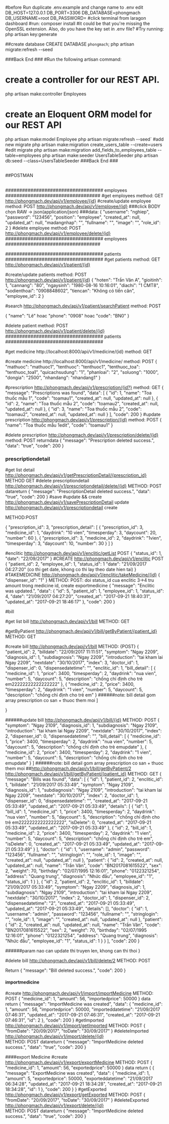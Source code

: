 #before Run
  duplicate .env.example and change name to .env
  edit
    DB_HOST=127.0.0.1
    DB_PORT=3306
    DB_DATABASE=phongmach            
    DB_USERNAME=root
    DB_PASSWORD=
#click terminal from laragon dashboard
#run:
  composer install
#it could be that you're missing the OpenSSL extension. Also, do you have the key set in .env file?
#Try running:
  php artisan key:generate

##create database
CREATE DATABASE `phongmach`;
php artisan migrate:refresh --seed


###Back End ###
#Run the following artisan command:
# create a controller for our REST API.
  php artisan make:controller Employees
# create an Eloquent ORM model for our REST API
  php artisan make:model Employee
  php artisan migrate:refresh --seed`
#add new migrate
  php artisan make:migration create_users_table --create=users
#edit migrate
  php artisan make:migration add_fields_to_employees_table --table=employees
  php artisan make:seeder UsersTableSeeder
  php artisan db:seed --class=UsersTableSeeder
###Back End ###

##
##POSTMAN
##

################################### employees ##################################
#get employees
method: GET
http://phongmach.dev/api/v1/employee/{id}
#create/update employee
method: POST
http://phongmach.dev/api/v1/employee/{id}
###click BODY chọn RAW -> json(application/json)
###data:
{
	 "username": "nghiep",
    "password": "123456",
    "position": "employee",
    "created_at": null,
    "updated_at": null,
    "madangnhap": "",
    "fullname": "",
    "image": "",
    "role_id": 2
}
#delete employee
method: POST
http://phongmach.dev/api/v1/employee/delete/{id}
################################### employees ##################################

################################### patients ###################################
#get patients
method: GET
http://phongmach.dev/api/v1/patient/{id}

#create/update patients
method: POST
http://phongmach.dev/api/v1/patient/{id}
{
    "hoten": "Trần Văn A",
    "gioitinh": 1,
    "cannang": "80",
    "ngaysinh": "1980-08-16 10:16:01",
    "diachi": "1 CMT8",
    "sodienthoai": "0908848602",
    "tiencan": "Không có tiền căn",
    "employee_id": 2
}


#search
http://phongmach.dev/api/v1/patient/searchPatient
method: POST

{
  "name": "Lê" hoac "phone": "0908" hoac "code": "BN0"
}

#delete patient
method: POST
http://phongmach.dev/api/v1/patient/delete/{id}
################################### patients ###################################





#get medicine
http://localhost:8000/api/v1/medicine/{id}
method: GET

#create medicine
http://localhost:8000/api/v1/medicine/
method: POST
{
	"mathuoc": "mathuoc1",
	"tenthuoc": "tenthuoc1",
	"tenthuoc_toa": "tenthuoc_toa1",
	"quicachsudung": "1",
	"phanloai": "2",
	"soluong": "1000",
	"dongia": "2500",
	"nhandang": "nhandang1"
}


#prescription
http://phongmach.dev/api/v1/prescription/{id?}
method: GET
{
    "message": "Prescriptions was found",
    "data": [
        {
            "id": 1,
            "name": "Toa thuốc mẫu 1",
            "code": "toamau1",
            "created_at": null,
            "updated_at": null
        },
        {
            "id": 2,
            "name": "Toa thuốc mẫu 2",
            "code": "toamau2",
            "created_at": null,
            "updated_at": null
        },
        {
            "id": 3,
            "name": "Toa thuốc mẫu 2",
            "code": "toamau2",
            "created_at": null,
            "updated_at": null
        }
    ],
    "code": 200
}
#update prescription
http://phongmach.dev/api/v1/prescription/{id}
method: POST
{
  "name": "Toa thuốc mẫu 1edit",
  "code": "toamau1"
}

#delete prescription
http://phongmach.dev/api/v1/prescription/delete/{id}
method: POST
returndata
{
    "message": "Prescription deleted success.",
    "data": "true",
    "code": 200
}


### prescriptiondetail
#get list detail
http://phongmach.dev/api/v1/getPrescriptionDetail/{prescription_id}
METHOD GET
#delete prescriptiondetail
http://phongmach.dev/api/v1/prescriptiondetail/delete/{id}
METHOD: POST
datareturn
{
    "message": "PrescriptionDetail deleted success.",
    "data": "true",
    "code": 200
}
#save
#update && create
http://phongmach.dev/api/v1/savePrescriptionDetail   update
http://phongmach.dev/api/v1/prescriptiondetail  create

METHOD:POST

{
  "prescription_id": 3,
  "prescription_detail": [
    {
      "prescription_id": 3,
      "medicine_id": 1,
      "daydrink": "10 vien",
      "timesperday": 3,
      "daycount": 20,
      "number": 60
    },
    {
      "prescription_id": 3,
      "medicine_id": 2,
      "daydrink": "1vien",
      "timesperday": 3,
      "daycount": 10,
      "number": 30
    }
  ]
}


#enclitic
http://phongmach.dev/api/v1/enclitic/getList
POST
{
  "status_id": 1,
  "date": "22/09/2017"
}
 #CREATE 
 http://phongmach.dev/api/v1/enclitic
 POST
{
  "patient_id": 2,
    "employee_id": 1,
    "status_id": 1
    "date": "21/09/2017 04:27:20" (co thi get date, khong co thi lay theo date hien tai)
}
#TAKEMEDICINE
 http://phongmach.dev/api/v1/enclitic/takeMedicine/{id}
{
	"dispenser_id": "1"
}
 METHOD: POST: doi status_id cua enclitic 3->4
 tru amount trong medicine id,
 create exportmedicine
 {
    "message": "Enclitic was updated.",
    "data": {
        "id": 5,
        "patient_id": 1,
        "employee_id": 1,
        "status_id": 4,
        "date": "21/09/2017 04:27:20",
        "created_at": "2017-09-21 18:40:31",
        "updated_at": "2017-09-21 18:46:17"
    },
    "code": 200
}




#bill

#get list bill
http://phongmach.dev/api/v1/bill
METHOD: GET

#getByPatient
http://phongmach.dev/api/v1/bill/getByPatient/{patient_id}
METHOD: GET

#create bill
http://phongmach.dev/api/v1/bill
METHOD: {POST}
{
    "patient_id": 2,
    "billdate": "22/09/2017 11:11:51",
    "symptom": "Ngay 2209",
    "diagnosis_id": 1,
    "subdiagnosis": "Ngay 2209",
    "introduction": "tai kham lai Ngay 2209",
    "nextdate": "30/10/2017",
    "index": 3,
    "doctor_id": 1,
    "dispenser_id": 0,
    "dispensedatetime": "",
    "enclitic_id": 1,
    "bill_detail": [
      {
        "medicine_id": 1,
        "price": 3400,
        "timesperday": 2,
        "daydrink": "nua vien",
        "number": 5,
        "daycount": 5,
          "description": "chống chỉ định cho trẻ em22222222222222222"
      },
      {
        "medicine_id": 2,
        "price": 3400,
        "timesperday": 2,
        "daydrink": "1 vien",
        "number": 5,
        "daycount": 5,
        "description": "chống chỉ định cho trẻ em"
        }
######note: bill detail gom array prescription co san + thuoc them moi
      ]
    
}


######update bill
http://phongmach.dev/api/v1/bill/{id}
METHOD: POST
{
    "symptom": "Ngay 2109",
    "diagnosis_id": 1,
    "subdiagnosis": "Ngay 2109",
    "introduction": "tai kham lai Ngay 2209",
    "nextdate": "30/10/2017",
    "index": 2,
    "dispenser_id": 0,
    "dispensedatetime": "",
    "bill_detail": [
      {
        "medicine_id": 1,
            "price": 3400,
            "timesperday": 2,
            "daydrink": "nua vien",
            "number": 5,
            "daycount": 5,
          "description": "chống chỉ định cho trẻ emupdate"
      },
      {
            "medicine_id": 2,
            "price": 3400,
            "timesperday": 2,
            "daydrink": "1 vien",
            "number": 5,
            "daycount": 5,
            "description": "chống chỉ định cho trẻ emupdate"
        }
      ]
######note: bill detail gom array prescription co san + thuoc them moi
##http://phongmach.dev/api/v1/bill/getByPatient/2
http://phongmach.dev/api/v1/bill/getByPatient/{patient_id}
METHOD: GET
{
    "message": "Bills was found",
    "data": [
        {
            "id": 1,
            "patient_id": 2,
            "enclitic_id": 1,
            "billdate": "21/09/2017 05:33:49",
            "symptom": "Ngay 2109",
            "diagnosis_id": 1,
            "subdiagnosis": "Ngay 2109",
            "introduction": "tai kham lai Ngay 2209",
            "nextdate": "30/10/2017",
            "index": 2,
            "doctor_id": 1,
            "dispenser_id": 0,
            "dispensedatetime": "",
            "created_at": "2017-09-21 05:33:49",
            "updated_at": "2017-09-21 05:33:49",
            "details": [
                {
                    "id": 1,
                    "bill_id": 1,
                    "medicine_id": 1,
                    "price": 3400,
                    "timesperday": 2,
                    "daydrink": "nua vien",
                    "number": 5,
                    "daycount": 5,
                    "description": "chống chỉ định cho trẻ em22222222222222222",
                    "isDelete": 0,
                    "created_at": "2017-09-21 05:33:49",
                    "updated_at": "2017-09-21 05:33:49"
                },
                {
                    "id": 2,
                    "bill_id": 1,
                    "medicine_id": 2,
                    "price": 3400,
                    "timesperday": 2,
                    "daydrink": "1 vien",
                    "number": 5,
                    "daycount": 5,
                    "description": "chống chỉ định cho trẻ em",
                    "isDelete": 0,
                    "created_at": "2017-09-21 05:33:49",
                    "updated_at": "2017-09-21 05:33:49"
                }
            ],
            "doctor": {
                "id": 1,
                "username": "admin",
                "password": "123456",
                "fullname": "",
                "stringlogin": "",
                "role_id": 1,
                "image": "",
                "created_at": null,
                "updated_at": null
            },
            "patient": {
                "id": 2,
                "created_at": null,
                "updated_at": null,
                "name": "Trần Văn",
                "code": "BN2017081615522",
                "sex": 2,
                "weight": 70,
                "birthday": "02/07/1995 12:16:01",
                "phone": "0122321254",
                "address": "Quang trung",
                "diagnosis": "Nhức đầu",
                "employee_id": "1",
                "status_id": 1
            }
        },
        {
            "id": 2,
            "patient_id": 2,
            "enclitic_id": 1,
            "billdate": "21/09/2017 05:33:49",
            "symptom": "Ngay 2209",
            "diagnosis_id": 1,
            "subdiagnosis": "Ngay 2109",
            "introduction": "tai kham lai Ngay 2209",
            "nextdate": "30/10/2017",
            "index": 2,
            "doctor_id": 1,
            "dispenser_id": 2,
            "dispensedatetime": "2",
            "created_at": "2017-09-21 05:33:49",
            "updated_at": "2017-09-21 05:33:49",
            "details": [],
            "doctor": {
                "id": 1,
                "username": "admin",
                "password": "123456",
                "fullname": "",
                "stringlogin": "",
                "role_id": 1,
                "image": "",
                "created_at": null,
                "updated_at": null
            },
            "patient": {
                "id": 2,
                "created_at": null,
                "updated_at": null,
                "name": "Trần Văn",
                "code": "BN2017081615522",
                "sex": 2,
                "weight": 70,
                "birthday": "02/07/1995 12:16:01",
                "phone": "0122321254",
                "address": "Quang trung",
                "diagnosis": "Nhức đầu",
                "employee_id": "1",
                "status_id": 1
            }
        }
    ],
    "code": 200
}

######param nao can update thi truyen len, khong can thi thoi
}

#delete bill 
http://phongmach.dev/api/v1/bill/delete/2
METHOD: POST

Return {
    "message": "Bill deleted success.",
    "code": 200
}


#### importmedicine
#create
    http://phongmach.dev/api/v1/import/importMedicine
    METHOD: POST
    {
    "medicine_id": 1,
    "amount": 56,
    "importedprice": 50000
    }
    data return {
        "message": "ImportMedicine was created",
        "data": {
            "medicine_id": 1,
            "amount": 56,
            "importedprice": 50000,
            "importeddatetime": "21/09/2017 07:46:31",
            "updated_at": "2017-09-21 07:46:31",
            "created_at": "2017-09-21 07:46:31",
            "id": 2
        },
        "code": 200
    }
#getImported
    http://phongmach.dev/api/v1/import/getImported
    METHOD: POST
    {
      "fromDate": "20/09/2017",
      "toDate": "30/09/2017"
    }
#deleteImported
    http://phongmach.dev/api/v1/import/delete/{id}  
    METHOD: POST
    datareturn
    {
    "message": "ImportMedicine deleted success.",
    "data": "true",
    "code": 200
    }   

####export Medicine
#create
    http://phongmach.dev/api/v1/export/exportMedicine
    METHOD: POST
    {
    "medicine_id": 1,
    "amount": 56,
    "exportedprice": 50000
    }
    data return {
        {
            "message": "ExportMedicine was created",
            "data": {
                "medicine_id": 1,
                "amount": 5,
                "exportedprice": 50000,
                "exporteddatetime": "21/09/2017 06:34:28",
                "updated_at": "2017-09-21 18:34:28",
                "created_at": "2017-09-21 18:34:28",
                "id": 1
            },
            "code": 200
        }
    }
#getExported
    http://phongmach.dev/api/v1/export/getExported
    METHOD: POST
    {
      "fromDate": "20/09/2017",
      "toDate": "30/09/2017"
    }
#deleteExported
    http://phongmach.dev/api/v1/export/delete/{id}  
    METHOD: POST
    datareturn
    {
    "message": "ImportMedicine deleted success.",
    "data": "true",
    "code": 200
    }   
